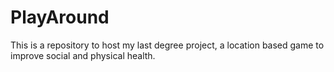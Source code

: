 # PlayAround
This is a repository to host my last degree project, a location based game to improve social and physical health.
